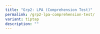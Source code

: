 ```yaml
---
title: "Grp2: LPA (Comprehension Test)"
permalink: /grp2-lpa-comprehension-test/
variant: tiptap
description: ""
---
```

